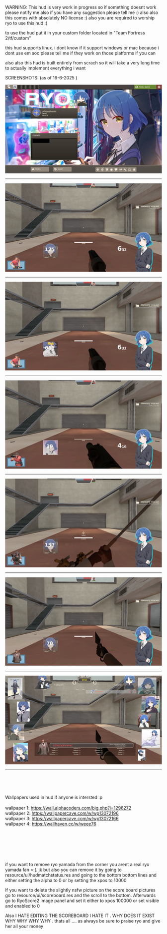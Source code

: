 WARNING: This hud is very work in progress so if something doesnt work please notify me
also if you have any suggestion please tell me :)
also also this comes with absolutely NO license :)
also you are required to worship ryo to use this hud :)



to use the hud put it in your custom folder located in "Team Fortress 2/tf/custom"



this hud supports linux. i dont know if it support windows or mac because i dont use em soo  please tell me if they work on those platforms if you can

also also this hud is built entirely from scrach so it will take a very long time to actually implement everything i want


SCREENSHOTS:   (as of 16-6-2025 )

![Image couldn't be loaded](Screenshot_1.png)

__________________________


![Image couldn't be loaded](Screenshot_2.png)

__________________________

![Image couldn't be loaded](Screenshot_3.png)

____________________________

![Image couldn't be loaded](Screenshot_4.png)

______________________________

![Image couldn't be loaded](Screenshot_5.png)

______________________________

![Image couldn't be loaded](Screenshot_6.png)

______________________________

![Image couldn't be loaded](Screenshot_7.png)

______________________________





<br />
<br />
<br />




Wallpapers used in hud if anyone is intersted :p<br />
<br />
wallpaper 1: https://wall.alphacoders.com/big.php?i=1296272<br />
wallpaper 2: https://wallpapercave.com/w/wp13072196<br />
wallpaper 3: https://wallpapercave.com/w/wp13072166<br />
wallpaper 4: https://wallhaven.cc/w/weee76<br />

<br />
<br />
<br />
<br />
<br />


if you want to remove ryo yamada from the corner you arent a real ryo yamada fan >:(.  jk  but also you can remove it by going to resource/ui/hudmatchstatus.res   and  going to the bottom bottom lines  and either setting the alpha to 
0 or by setting the xpos to 10000  

If you want to delete the slightly nsfw picture on the score board pictures go to resource/ui/scoreboard.res and the scroll to the bottom. Afterwards go to RyoScore2 image panel and set it either to xpos 100000 or set visible and enabled to 0



Also I HATE EDITING THE SCOREBOARD I HATE IT . WHY DOES IT EXIST WHY WHY WHY WHY .   thats all .... as always be sure to praise ryo and give her all your money

